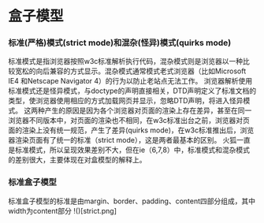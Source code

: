 # 盒子模型

### 标准(严格)模式(strict mode)和混杂(怪异)模式(quirks mode)
标准模式是指浏览器按照w3c标准解析执行代码，混杂模式则是浏览器以一种比较宽松的向后兼容的方式显示。混杂模式通常模式老式浏览器（比如Microsoft IE4 和Netscape Navigator 4）的行为以防止老站点无法工作。 
浏览器解析使用标准模式还是怪异模式，与doctype的声明直接相关，DTD声明定义了标准文档的类型，使浏览器使用相应的方式加载网页并显示，忽略DTD声明，将进入怪异模式。 
这两种产生的原因是因为各个浏览器对页面的渲染上存在差异，甚至在同一浏览器不同版本中，对页面的渲染也不相同，在w3c标准出台之前，浏览器对页面的渲染上没有统一规范，产生了差异(quirks mode)，在w3c标准推出后，浏览器渲染页面有了统一的标准（strict mode），这是两者最基本的区别。 
火狐一直是标准模式，所以呈现效果差别不大，但在ie（6,7,8）中，标准模式和混杂模式的差别很大，主要体现在对盒模型的解释上。 

### 标准盒子模型
标准盒子模型的标准是由margin、border、padding、content四部分组成，其中width为content部分
!()[strict.png]